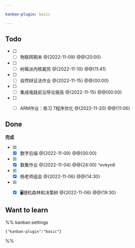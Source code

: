 ```yaml
---

kanban-plugin: basic

---
```


## Todo

- [ ] - [ ] 物联网期末 @{2022-11-09} @@{20:00}
- [ ] - [ ] 树莓派内核裁剪 @{2022-11-10} @@{11:41}
- [ ] - [ ] 自然辩证法作业 @{2022-11-15} @@{00:00}
- [ ] - [ ] 集成电路前沿导论报告 @{2022-11-15} @@{00:00}
- [ ] - [ ] ARM作业：练习 7程序优化   @{2022-11-20} @@{11:06}


## Done

**完成**
- [x] - [x] 数字后端 @{2022-11-09} @@{00:00}
- [x] - [x] 数集作业 @{2022-11-04} @@{24:00} ^evkyn6
- [x] - [x] 杨老师组会 @{2022-11-06} @@{14:30}
- [x] - [x] 🖥️随机森林和决策树 @{2022-11-06} @@{19:30}


## Want to learn





%% kanban:settings
```
{"kanban-plugin":"basic"}
```
%%